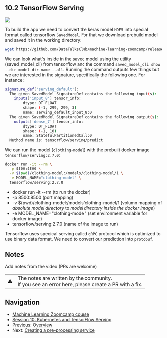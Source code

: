 
## 10.2 TensorFlow Serving

<a href="https://www.youtube.com/watch?v=deXR2fThYDw&list=PL3MmuxUbc_hIhxl5Ji8t4O6lPAOpHaCLR"><img src="images/thumbnail-10-02.jpg"></a>
 

To build the app we need to convert the keras model `HDF5` into special format called tensorflow `SavedModel`. For that we download prebuild model and saved it in the working directory:

```bash
wget https://github.com/DataTalksClub/machine-learning-zoomcamp/releases/download/chapter7-model/xception_v4_large_08_0.894.h5 -O clothing-model.h5
```

We can look what's inside in the saved model using the utility (saved_model_cli) from tensorflow and the command `saved_model_cli show --dir model-dir-name --all`. Running the command outputs few things but we are interested in the signature, specifically the following one. For instance:

```bash
signature_def['serving_default']:
  The given SavedModel SignatureDef contains the following input(s):
    inputs['input_8'] tensor_info:
        dtype: DT_FLOAT
        shape: (-1, 299, 299, 3)
        name: serving_default_input_8:0
  The given SavedModel SignatureDef contains the following output(s):
    outputs['dense_7'] tensor_info:
        dtype: DT_FLOAT
        shape: (-1, 10)
        name: StatefulPartitionedCall:0
  Method name is: tensorflow/serving/predict
```

We can run the model (`clothing-model`) with the prebuilt docker image `tensorflow/serving:2.7.0`:

```bash
docker run -it --rm \
  -p 8500:8500 \
  -v $(pwd)/clothing-model:/models/clothing-model/1 \
  -e MODEL_NAME="clothing-model" \
  tensorflow/serving:2.7.0
```

- docker run -it --rm (to run the docker)
- -p 8500:8500 (port mapping)
- -v $(pwd)/clothing-model:/models/clothing-model/1 (volumn mapping of *absolute model directory* to *model directory inside the docker image*)
- -e MODEL_NAME="clothing-model" (set environment variable for docker image)
- tensorflow/serving:2.7.0 (name of the image to run)

Tensorflow uses specical serving called `gRPC` protocol which is optimized to use binary data format. We need to convert our prediction into `protobuf`.


## Notes

Add notes from the video (PRs are welcome)


<table>
   <tr>
      <td>⚠️</td>
      <td>
         The notes are written by the community. <br>
         If you see an error here, please create a PR with a fix.
      </td>
   </tr>
</table>


## Navigation

* [Machine Learning Zoomcamp course](../)
* [Session 10: Kubernetes and TensorFlow Serving](./)
* Previous: [Overview](01-overview.md)
* Next: [Creating a pre-processing service](03-preprocessing.md)

